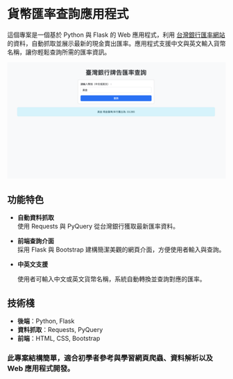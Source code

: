 # 貨幣匯率查詢應用程式
這個專案是一個基於 Python 與 Flask 的 Web 應用程式，利用 [台灣銀行匯率網站](https://rate.bot.com.tw/xrt?Lang=zh-TW) 的資料，自動抓取並展示最新的現金賣出匯率。應用程式支援中文與英文輸入貨幣名稱，讓你輕鬆查詢所需的匯率資訊。

<p align="center">
  <img src="https://github.com/EVANLIN2001/Exchange-Rates-Bank-of-Taiwan/blob/main/images/%E6%88%AA%E5%9C%96%202025-03-23%20%E4%B8%8B%E5%8D%887.04.29.png?raw=true" alt="畫面截圖" width="600">
</p>

## 功能特色
- **自動資料抓取**  
  使用 Requests 與 PyQuery 從台灣銀行獲取最新匯率資料。

- **前端查詢介面**  
  採用 Flask 與 Bootstrap 建構簡潔美觀的網頁介面，方便使用者輸入與查詢。

- **中英文支援**

  使用者可輸入中文或英文貨幣名稱，系統自動轉換並查詢對應的匯率。

## 技術棧
- **後端**：Python, Flask  
- **資料抓取**：Requests, PyQuery  
- **前端**：HTML, CSS, Bootstrap
  
### 此專案結構簡單，適合初學者參考與學習網頁爬蟲、資料解析以及 Web 應用程式開發。
